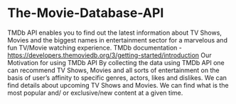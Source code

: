 # The-Movie-Database-API
TMDb API enables you to find out the latest information about TV Shows, Movies and the biggest names in entertainment sector for a marvelous and fun TV/Movie watching experience.
TMDb documentation - https://developers.themoviedb.org/3/getting-started/introduction
Our Motivation for using TMDb API
By collecting the data using TMDb API one can recommend TV Shows, Movies and all sorts of entertainment on the basis of user’s affinity to specific genres, actors, likes and dislikes.
We can find details about upcoming TV Shows and Movies.
We can find what is the most popular and/ or exclusive/new content at a given time.
